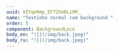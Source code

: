 ```yaml
---
uuid: VIYqeNmp_EF7ZXeDLi9M_
name: "Textinho normal com background "
order: 5
component: BackgroundLoco
body_en: "![](/img/back.jpeg)"
body_ru: "![](/img/back.jpeg)"
---
```

